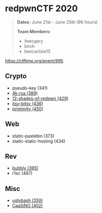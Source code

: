 # redpwnCTF 2020
> **Dates:** June 21st - June 25th (96 hours)
>
> **Team Members:**
> - itsecgary
> - birch
> - bencarlisle15

https://ctftime.org/event/995

## Crypto
- pseudo-key (341)
- [4k-rsa (389)](https://github.com/itsecgary/CTFs/tree/master/redpwnCTF%202020/4k-rsa)
- [12-shades-of-redpwn (429)](https://github.com/itsecgary/CTFs/tree/master/redpwnCTF%202020/12-shades-of-redpwn)
- [itsy-bitsy (436)](https://github.com/itsecgary/CTFs/tree/master/redpwnCTF%202020/itsy-bitsy)
- [primimity (450)](https://github.com/itsecgary/CTFs/tree/master/redpwnCTF%202020/primimity)

## Web
- static-pastebin (373)
- static-static-hosting (434)

## Rev
- [bubbly (395)](https://github.com/itsecgary/CTFs/tree/master/redpwnCTF%202020/bubbly)
- r1sc (487)

## Misc
- [uglybash (359)](https://github.com/itsecgary/CTFs/tree/master/redpwnCTF%202020/uglybash)
- [CaaSiNO (402)](https://github.com/itsecgary/CTFs/tree/master/redpwnCTF%202020/CaaSiNO)
